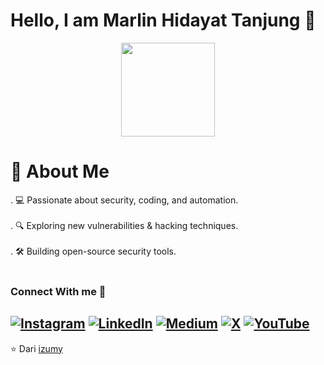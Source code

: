 # Hello, I am Marlin Hidayat Tanjung 👋
<div align="center">
  <img height="150" src="https://media.giphy.com/media/M9gbBd9nbDrOTu1Mqx/giphy.gif"  />
</div>

# 🚀 About Me
. 💻 Passionate about security, coding, and automation. <br><br>. 🔍 Exploring new vulnerabilities & hacking techniques. <br><br>. 🛠️ Building open-source security tools. <br><br>

### Connect With me 📩
[![Instagram](https://img.shields.io/badge/Instagram-%23E4405F.svg?logo=Instagram&logoColor=white)](#) [![LinkedIn](https://img.shields.io/badge/LinkedIn-%230077B5.svg?logo=linkedin&logoColor=white)](https://linkedin.com/in/https://www.linkedin.com/in/marlin-hidayat-tanjung/) [![Medium](https://img.shields.io/badge/Medium-12100E?logo=medium&logoColor=white)](https://medium.com/@izumy) [![X](https://img.shields.io/badge/X-black.svg?logo=X&logoColor=white)](#) [![YouTube](https://img.shields.io/badge/YouTube-%23FF0000.svg?logo=YouTube&logoColor=white)](https://www.youtube.com/@izumy-n4o) 
---

⭐ Dari [izumy](https://github.com/hidayat-tanjung/)
